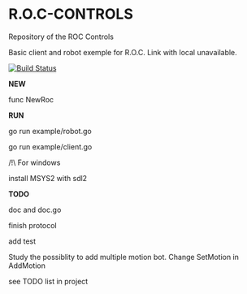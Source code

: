 # R.O.C-CONTROLS
Repository of the ROC Controls

Basic client and robot exemple for R.O.C. Link with local unavailable.

[![Build Status](https://travis-ci.org/Happykat/R.O.C-CONTROLS.svg?branch=development)](https://travis-ci.org/Happykat/R.O.C-CONTROLS)

**NEW**

func NewRoc

**RUN**

go run example/robot.go

go run example/client.go

/!\ For windows

install MSYS2 with sdl2


**TODO**

doc and doc.go

finish protocol

add test

Study the possiblity to add multiple motion bot. Change SetMotion in AddMotion

see TODO list in project

